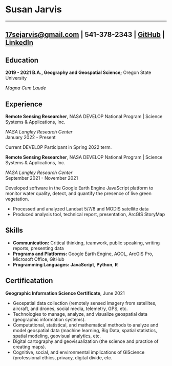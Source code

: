 Susan Jarvis 
==============

---  
17sejarvis@gmail.com |
541-378-2343 |
[GitHub](https://github.com/susanjarvis) |
[LinkedIn](https://www.linkedin.com/in/susan-jarvis-a634a5213/) 
---


Education
---------
**2019 - 2021**
**B.A., Geography and Geospatial Science;** Oregon State University 

*Magna Cum Laude*

Experience
----------
**Remote Sensing Researcher**, NASA DEVELOP National Program | Science Systems & Applications, Inc. 

*NASA Langley Research Center*  
January 2022 - Present

Current DEVELOP Participant in Spring 2022 term. 

**Remote Sensing Researcher**, NASA DEVELOP National Program | Science Systems & Applications, Inc. 

*NASA Langley Research Center*  
September 2021 - November 2021

Developed software in the Google Earth Engine JavaScript platform to monitor water quality, detect, and quantify the presence of live green vegetation. 
* Processed and analyzed Landsat 5/7/8 and MODIS satellite data
* Produced analysis tool, technical report, presentation, ArcGIS StoryMap



Skills
------
* **Communication:** Critical thinking, teamwork, public speaking, writing reports, presenting data
* **Programs and Platforms:** Google Earth Engine, AGOL, ArcGIS Pro, Microsoft Office, GitHub
* **Programming Languages:** **JavaScript**, **Python**, **R**

Certificatation
--------------
**Geographic Information Science Certificate**, June 2021  
* Geospatial data collection (remotely sensed imagery from satellites, aircraft, and drones, social media, telemetry, GPS, etc.
* Technologies to manage, analyze, and visualize geospatial data (geographic information systems).
* Computational, statistical, and mathematical methods to analyze and model geospatial data (machine learning, Big Data, spatial statistics, spatial modeling, geovisual analytics, etc.
* Digital cartography and geovisualization (the science and practice of creating maps).
* Cognitive, social, and environmental implications of GIScience (professional ethics, privacy, digital divide, etc.
